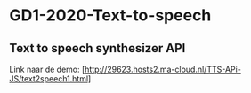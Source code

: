 # GD1-2020-Text-to-speech
## Text to speech synthesizer API
Link naar de demo: [http://29623.hosts2.ma-cloud.nl/TTS-APi-JS/text2speech1.html]
